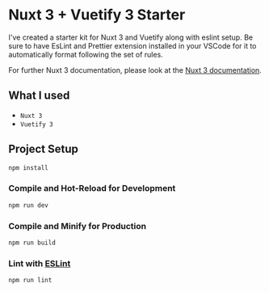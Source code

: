 # Nuxt 3 + Vuetify 3 Starter

I've created a starter kit for Nuxt 3 and Vuetify along with eslint setup. Be sure to have EsLint and Prettier extension installed in your VSCode for it to automatically format following the set of rules.

For further Nuxt 3 documentation, please look at the [Nuxt 3 documentation](https://nuxt.com/docs/getting-started/introduction).

## What I used
- `Nuxt 3`
- `Vuetify 3`

## Project Setup

```sh
npm install
```

### Compile and Hot-Reload for Development

```sh
npm run dev
```

### Compile and Minify for Production

```sh
npm run build
```

### Lint with [ESLint](https://eslint.org/)

```sh
npm run lint
```
